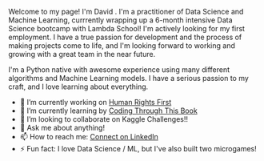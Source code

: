 Welcome to my page! I'm David . I'm a practitioner of Data Science and Machine Learning, currrently wrapping up a 6-month intensive Data Science bootcamp with Lambda School! I'm actively looking for my first employment. I have a true passion for development and the process of making projects come to life, and I'm looking forward to working and growing with a great team in the near future.


I'm a Python native with awesome experience using many different algorithms and Machine Learning models. I have a serious passion to my craft, and I love learning about everything.

- 🔭 I’m currently working on [Human Rights First](https://github.com/DAVIDCRUZ0202/humanrights-first-ds)
- 🌱 I’m currently learning by [Coding Through This Book](https://www.amazon.com/Approaching-Almost-Machine-Learning-Problem-ebook/dp/B089P13QHT)
- 👯 I’m looking to collaborate on Kaggle Challenges!!
- 💬 Ask me about anything!
- 📫 How to reach me: [Connect on LinkedIn](https://www.linkedin.com/in/daavidcruuz/)
- ⚡ Fun fact: I love Data Science / ML, but I've also built two microgames!
